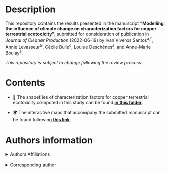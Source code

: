 # Description

This repository contains the results presented in the manuscript **“Modelling the influence of climate change on characterization factors for copper terrestrial ecotoxicity”**, submitted for consideration of publication in *Journal of Cleaner Production* (2022-06-19) by Ivan Viveros Santos<sup>a,*</sup>, Annie Levasseur<sup>b</sup>, Cécile Bulle<sup>c</sup>, Louise Deschênes<sup>a</sup>, and Anne-Marie Boulay<sup>a</sup>.

*This repository is subject to change following the review process.*

# Contents

- 📂 The shapefiles of characterization factors for copper terrestrial ecotoxicity computed in this study can be found <a href="cf_spatial_res" target="_blank"><b>in this folder</b></a>.

- 🌍 The interactive maps that accompany the submitted manuscript can be found following <a href="https://iviveros.github.io/viveros-santos_et_al_2022_jclp" target="_blank"><b>this link</b></a>.


# Authors information

<div>
<details>
    <summary>Authors Affiliations</summary>
    <p><sup>a</sup> <span>CIRAIG, Chemical Engineering Department, Polytechnique Montréal, QC, Canada</span></p>
    <p><sup>b</sup> Department of Construction Engineering, École de Technologie Supérieure, Montreal, QC, Canada</p>
    <p><sup>c</sup> CIRAIG, ESG UQAM, Strategy, Corporate & Social Responsibility Department, Montreal, QC, Canada</p>
</details>
</div>

<br>


<div>
<details>
    <summary>Corresponding author</summary>
    <p>Ivan Viveros Santos<p>
    <p>E-mail address: {ivan.viveros-santos}(at)polymtl.ca</p>
</details>
</div>

